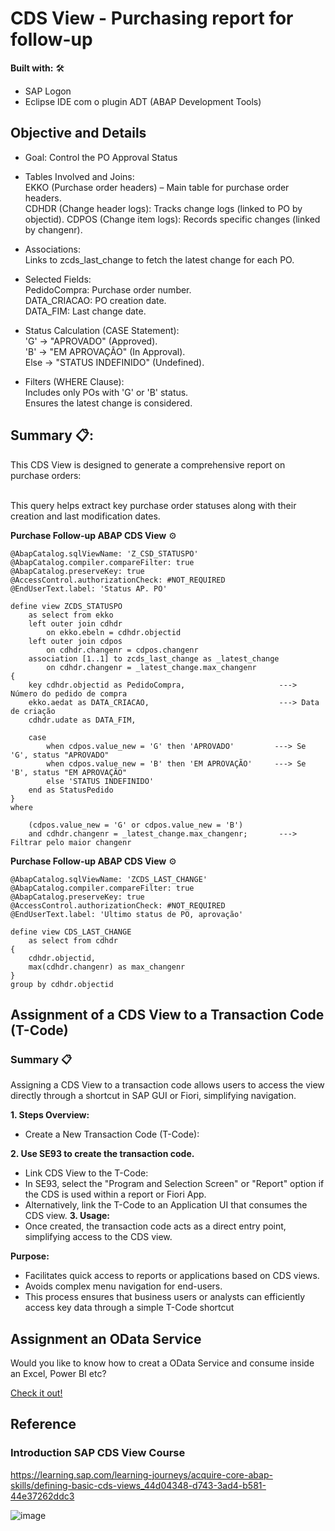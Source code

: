 # CDS View - Purchasing report for follow-up
**Built with:** 🛠️ </br>
- SAP Logon
- Eclipse IDE com o plugin ADT (ABAP Development Tools) </br>

## Objective and Details
- Goal: Control the PO Approval Status</br>

- Tables Involved and Joins:</br>
EKKO (Purchase order headers) – Main table for purchase order headers.</br>
CDHDR (Change header logs): Tracks change logs (linked to PO by objectid).
CDPOS (Change item logs): Records specific changes (linked by changenr).

- Associations:</br>
Links to zcds_last_change to fetch the latest change for each PO.

- Selected Fields:</br>
PedidoCompra: Purchase order number.</br>
DATA_CRIACAO: PO creation date.</br>
DATA_FIM: Last change date.</br>

- Status Calculation (CASE Statement):</br>
'G' → "APROVADO" (Approved).</br>
'B' → "EM APROVAÇÃO" (In Approval).</br>
Else → "STATUS INDEFINIDO" (Undefined).</br>

- Filters (WHERE Clause):</br>
Includes only POs with 'G' or 'B' status.</br>
Ensures the latest change is considered.</br>




## Summary 📋:
This CDS View is designed to generate a comprehensive report on purchase orders: </br></br>

This query helps extract key purchase order statuses along with their creation and last modification dates.


**Purchase Follow-up ABAP CDS View** ⚙️
```abap
@AbapCatalog.sqlViewName: 'Z_CSD_STATUSPO'
@AbapCatalog.compiler.compareFilter: true
@AbapCatalog.preserveKey: true
@AccessControl.authorizationCheck: #NOT_REQUIRED
@EndUserText.label: 'Status AP. PO'

define view ZCDS_STATUSPO
    as select from ekko
    left outer join cdhdr
        on ekko.ebeln = cdhdr.objectid
    left outer join cdpos
        on cdhdr.changenr = cdpos.changenr
    association [1..1] to zcds_last_change as _latest_change
        on cdhdr.changenr = _latest_change.max_changenr
{
    key cdhdr.objectid as PedidoCompra,                     ---> Número do pedido de compra
    ekko.aedat as DATA_CRIACAO,                             ---> Data de criação
    cdhdr.udate as DATA_FIM,

    case
        when cdpos.value_new = 'G' then 'APROVADO'         ---> Se 'G', status "APROVADO"
        when cdpos.value_new = 'B' then 'EM APROVAÇÃO'     ---> Se 'B', status "EM APROVAÇÃO"
        else 'STATUS INDEFINIDO'
    end as StatusPedido
}
where

    (cdpos.value_new = 'G' or cdpos.value_new = 'B') 
    and cdhdr.changenr = _latest_change.max_changenr;       ---> Filtrar pelo maior changenr
```


**Purchase Follow-up ABAP CDS View** ⚙️
```abap
@AbapCatalog.sqlViewName: 'ZCDS_LAST_CHANGE'
@AbapCatalog.compiler.compareFilter: true
@AbapCatalog.preserveKey: true
@AccessControl.authorizationCheck: #NOT_REQUIRED
@EndUserText.label: 'Ultimo status de PO, aprovação'

define view CDS_LAST_CHANGE
    as select from cdhdr
{
    cdhdr.objectid,
    max(cdhdr.changenr) as max_changenr
}
group by cdhdr.objectid
```

## Assignment of a CDS View to a Transaction Code (T-Code) 

### Summary 📋
Assigning a CDS View to a transaction code allows users to access the view directly through a shortcut in SAP GUI or Fiori, simplifying navigation.

**1. Steps Overview:**
- Create a New Transaction Code (T-Code):

**2. Use SE93 to create the transaction code.**
- Link CDS View to the T-Code:
- In SE93, select the "Program and Selection Screen" or "Report" option if the CDS is used within a report or Fiori App.
- Alternatively, link the T-Code to an Application UI that consumes the CDS view. 
**3. Usage:**
- Once created, the transaction code acts as a direct entry point, simplifying access to the CDS view.

**Purpose:**
- Facilitates quick access to reports or applications based on CDS views.
- Avoids complex menu navigation for end-users.
- This process ensures that business users or analysts can efficiently access key data through a simple T-Code shortcut 


## Assignment an OData Service
Would you like to know how to creat a OData Service and consume inside an Excel, Power BI etc? 

<a href="https://github.com/GabrielHirt/CDS_View-OData_Creation/blob/main/README.md">Check it out!</a>

<!-- -->

## Reference
### Introduction SAP CDS View Course 
https://learning.sap.com/learning-journeys/acquire-core-abap-skills/defining-basic-cds-views_44d04348-d743-3ad4-b581-44e37262ddc3

![image](https://github.com/user-attachments/assets/501b62c3-fc70-4b89-b534-4eb4f4657f15)



